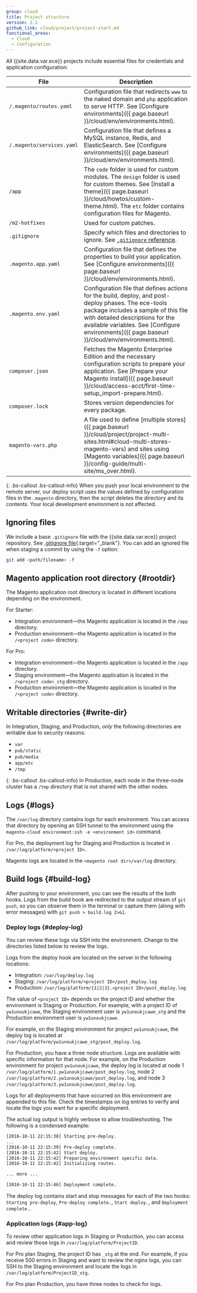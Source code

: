 ```yaml
---
group: cloud
title: Project structure
version: 2.1
github_link: cloud/project/project-start.md
functional_areas:
  - Cloud
  - Configuration
---
```

All {{site.data.var.ece}} projects include essential files for credentials and application configuration:

File | Description
--- | ---
`/.magento/routes.yaml` | Configuration file that redirects `www` to the naked domain and `php` application to serve HTTP. See [Configure environments]({{ page.baseurl }}/cloud/env/environments.html).
`/.magento/services.yaml` | Configuration file that defines a MySQL instance, Redis, and ElasticSearch. See [Configure environments]({{ page.baseurl }}/cloud/env/environments.html).
`/app` | The `code` folder is used for custom modules. The `design` folder is used for custom themes. See [Install a theme]({{ page.baseurl }}/cloud/howtos/custom-theme.html). The `etc` folder contains configuration files for Magento.
`/m2-hotfixes` | Used for custom patches.
`.gitignore` | Specify which files and directories to ignore. See [`.gitignore` reference](#ignoring-files).
`.magento.app.yaml` | Configuration file that defines the properties to build your application. See [Configure environments]({{ page.baseurl }}/cloud/env/environments.html).
`.magento.env.yaml` | Configuration file that defines actions for the build, deploy, and post-deploy phases. The ece-tools package includes a sample of this file with detailed descriptions for the available variables. See [Configure environments]({{ page.baseurl }}/cloud/env/environments.html).
`composer.json` | Fetches the Magento Enterprise Edition and the necessary configuration scripts to prepare your application. See [Prepare your Magento install]({{ page.baseurl }}/cloud/access-acct/first-time-setup_import-prepare.html).
`composer.lock` | Stores version dependencies for every package.
`magento-vars.php` | A file used to define [multiple stores]({{ page.baseurl }}/cloud/project/project-multi-sites.html#cloud-multi-stores-magento-vars) and sites using [Magento variables]({{ page.baseurl }}/config-guide/multi-site/ms_over.html).

{: .bs-callout .bs-callout-info}
When you push your local environment to the remote server, our deploy script uses the values defined by configuration files in the `.magento` directory, then the script deletes the directory and its contents. Your local development environment is not affected.

## Ignoring files

We include a base `.gitignore` file with the {{site.data.var.ece}} project repository. See [.gitignore file](https://github.com/magento/magento-cloud/blob/master/.gitignore){:target="\_blank"}. You can add an ignored file when staging a commit by using the `-f` option:

```bash
git add <path/filename> -f
```

## Magento application root directory {#rootdir}

The Magento application root directory is located in different locations depending on the environment.

For Starter:

-  Integration environment—the Magento application is located in the `/app` directory.
-  Production environment—the Magento application is located in the `/<project code>` directory.

For Pro:

-  Integration environment—the Magento application is located in the `/app` directory.
-  Staging environment—the Magento application is located in the `/<project code>_stg` directory.
-  Production environment—the Magento application is located in the ` /<project code>` directory.

## Writable directories {#write-dir}

In Integration, Staging, and Production, *only* the following directories are writable due to security reasons:

-	`var`
-	`pub/static`
-	`pub/media`
-	`app/etc`
-	`/tmp`

{: .bs-callout .bs-callout-info}
In Production, each node in the three-node cluster has a `/tmp` directory that is not shared with the other nodes.

## Logs {#logs}

The `/var/log` directory contains logs for each environment. You can access that directory by opening an SSH tunnel to the environment using the `magento-cloud environment:ssh -e <environment id>` command.

For Pro, the deployment log for Staging and Production is located in `/var/log/platform/<project ID>`.

Magento logs are located in the `<magento root dir>/var/log` directory.

## Build logs {#build-log}

After pushing to your environment, you can see the results of the both hooks. Logs from the build hook are redirected to the output stream of `git push`, so you can observe them in the terminal or capture them (along with error messages) with `git push > build.log 2>&1`.

### Deploy logs {#deploy-log}

You can review these logs via SSH into the environment. Change to the directories listed below to review the logs.

Logs from the deploy hook are located on the server in the following locations:

*	Integration: `/var/log/deploy.log`
*	Staging: `/var/log/platform/<project ID>/post_deploy.log`
*	Production: `/var/log/platform/{1|2|3}.<project ID>/post_deploy.log`

The value of `<project ID>` depends on the project ID and whether the environment is Staging or Production. For example, with a project ID of `yw1unoukjcawe`, the Staging environment user is `yw1unoukjcawe_stg` and the Production environment user is `yw1unoukjcawe`.

For example, on the Staging environment for project `yw1unoukjcawe`, the deploy log is located at `/var/log/platform/yw1unoukjcawe_stg/post_deploy.log`.

For Production, you have a three node structure. Logs are available with specific information for that node. For example, on the Production environment for project `yw1unoukjcawe`, the deploy log is located at node 1 `/var/log/platform/1.yw1unoukjcawe/post_deploy.log`, node 2 `/var/log/platform/2.yw1unoukjcawe/post_deploy.log`, and node 3 `/var/log/platform/3.yw1unoukjcawe/post_deploy.log`.

Logs for all deployments that have occurred on this environment are appended to this file. Check the timestamps on log entries to verify and locate the logs you want for a specific deployment.

The actual log output is highly verbose to allow troubleshooting. The following is a condensed example:

```xml
[2016-10-11 22:15:38] Starting pre-deploy.
...
[2016-10-11 22:15:39] Pre-deploy complete.
[2016-10-11 22:15:42] Start deploy.
[2016-10-11 22:15:42] Preparing environment specific data.
[2016-10-11 22:15:42] Initializing routes.

... more ...

[2016-10-11 22:15:46] Deployment complete.
```

The deploy log contains start and stop messages for each of the two hooks:
`Starting pre-deploy`, `Pre-deploy complete.`, `Start deploy.`, and `Deployment complete.`.

### Application logs {#app-log}

To review other application logs in Staging or Production, you can access and review those logs in `/var/log/platform/ProjectID`.

For Pro plan Staging, the project ID has `_stg` at the end. For example, if you receive 500 errors in Staging and want to review the nginx logs, you can SSH to the Staging environment and locate the logs in `/var/log/platform/ProjectID_stg`.

For Pro plan Production, you have three nodes to check for logs.
